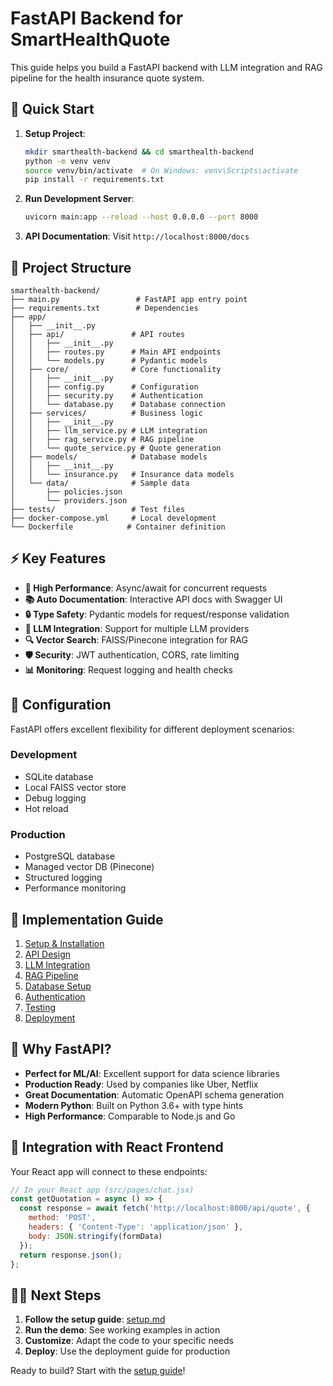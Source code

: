 # FastAPI Backend for SmartHealthQuote

This guide helps you build a FastAPI backend with LLM integration and RAG pipeline for the health insurance quote system.

## 🚀 Quick Start

1. **Setup Project**:
   ```bash
   mkdir smarthealth-backend && cd smarthealth-backend
   python -m venv venv
   source venv/bin/activate  # On Windows: venv\Scripts\activate
   pip install -r requirements.txt
   ```

2. **Run Development Server**:
   ```bash
   uvicorn main:app --reload --host 0.0.0.0 --port 8000
   ```

3. **API Documentation**: Visit `http://localhost:8000/docs`

## 📁 Project Structure

```
smarthealth-backend/
├── main.py                 # FastAPI app entry point
├── requirements.txt        # Dependencies
├── app/
│   ├── __init__.py
│   ├── api/               # API routes
│   │   ├── __init__.py
│   │   ├── routes.py      # Main API endpoints
│   │   └── models.py      # Pydantic models
│   ├── core/              # Core functionality
│   │   ├── __init__.py
│   │   ├── config.py      # Configuration
│   │   ├── security.py    # Authentication
│   │   └── database.py    # Database connection
│   ├── services/          # Business logic
│   │   ├── __init__.py
│   │   ├── llm_service.py # LLM integration
│   │   ├── rag_service.py # RAG pipeline
│   │   └── quote_service.py # Quote generation
│   ├── models/            # Database models
│   │   ├── __init__.py
│   │   └── insurance.py   # Insurance data models
│   └── data/              # Sample data
│       ├── policies.json
│       └── providers.json
├── tests/                 # Test files
├── docker-compose.yml     # Local development
└── Dockerfile            # Container definition
```

## ⚡ Key Features

- **🚀 High Performance**: Async/await for concurrent requests
- **📚 Auto Documentation**: Interactive API docs with Swagger UI
- **🔒 Type Safety**: Pydantic models for request/response validation
- **🤖 LLM Integration**: Support for multiple LLM providers
- **🔍 Vector Search**: FAISS/Pinecone integration for RAG
- **🛡️ Security**: JWT authentication, CORS, rate limiting
- **📊 Monitoring**: Request logging and health checks

## 🔧 Configuration

FastAPI offers excellent flexibility for different deployment scenarios:

### Development
- SQLite database
- Local FAISS vector store  
- Debug logging
- Hot reload

### Production
- PostgreSQL database
- Managed vector DB (Pinecone)
- Structured logging
- Performance monitoring

## 📖 Implementation Guide

1. [Setup & Installation](setup.md)
2. [API Design](api-design.md) 
3. [LLM Integration](llm-integration.md)
4. [RAG Pipeline](rag-pipeline.md)
5. [Database Setup](database.md)
6. [Authentication](authentication.md)
7. [Testing](testing.md)
8. [Deployment](deployment.md)

## 🌟 Why FastAPI?

- **Perfect for ML/AI**: Excellent support for data science libraries
- **Production Ready**: Used by companies like Uber, Netflix
- **Great Documentation**: Automatic OpenAPI schema generation
- **Modern Python**: Built on Python 3.6+ with type hints
- **High Performance**: Comparable to Node.js and Go

## 🤝 Integration with React Frontend

Your React app will connect to these endpoints:

```javascript
// In your React app (src/pages/chat.jsx)
const getQuotation = async () => {
  const response = await fetch('http://localhost:8000/api/quote', {
    method: 'POST',
    headers: { 'Content-Type': 'application/json' },
    body: JSON.stringify(formData)
  });
  return response.json();
};
```

## 🏃‍♂️ Next Steps

1. **Follow the setup guide**: [setup.md](setup.md)
2. **Run the demo**: See working examples in action
3. **Customize**: Adapt the code to your specific needs
4. **Deploy**: Use the deployment guide for production

Ready to build? Start with the [setup guide](setup.md)!